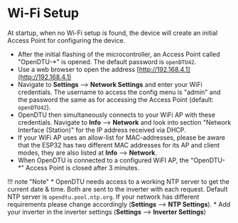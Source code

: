 # Wi-Fi Setup

At startup, when no Wi-Fi setup is found, the device will create an initial Access Point for configuring the device.

* After the initial flashing of the microcontroller, an Access Point called "OpenDTU-*" is opened. The default password is `openDTU42`.
* Use a web browser to open the address [http://192.168.4.1](http://192.168.4.1)
* Navigate to **Settings** --> **Network Settings** and enter your WiFi credentials. The username to access the config menu is "admin" and the password the same as for accessing the Access Point (default: `openDTU42`).
* OpenDTU then simultaneously connects to your WiFi AP with these credentials. Navigate to **Info** --> **Network** and look into section "Network Interface (Station)" for the IP address received via DHCP.
* If your WiFi AP uses an allow-list for MAC-addresses, please be aware that the ESP32 has two different MAC addresses for its AP and client modes, they are also listed at **Info** --> **Network**.
* When OpenDTU is connected to a configured WiFI AP, the "OpenDTU-*" Access Point is closed after 3 minutes.

!!! note "Note"
    * OpenDTU needs access to a working NTP server to get the current date & time. Both are sent to the inverter with each request. Default NTP server is `opendtu.pool.ntp.org`. If your network has different requirements please change accordingly (**Settings** --> **NTP Settings**).
    * Add your inverter in the inverter settings (**Settings** --> **Inverter Settings**)
